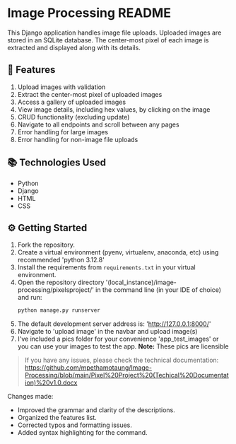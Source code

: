 # Image Processing README

This Django application handles image file uploads. Uploaded images are stored in an SQLite database. The center-most pixel of each image is extracted and displayed along with its details.

## 🔬 Features
1. Upload images with validation
2. Extract the center-most pixel of uploaded images
3. Access a gallery of uploaded images
4. View image details, including hex values, by clicking on the image
5. CRUD functionality (excluding update)
6. Navigate to all endpoints and scroll between any pages
7. Error handling for large images
8. Error handling for non-image file uploads

## 📚 Technologies Used
* Python
* Django
* HTML
* CSS

## ⚙ Getting Started
1. Fork the repository.
2. Create a virtual environment (pyenv, virtualenv, anaconda, etc) using recommended 'python 3.12.8'
3. Install the requirements from `requirements.txt` in your virtual environment.
4. Open the repository directory '(local_instance)/image-processing/pixelsproject/' in the command line (in your IDE of choice) and run:
   ```sh
   python manage.py runserver
6. The default development server address is:  'http://127.0.0.1:8000/'
7. Navigate to 'upload image' in the navbar and upload image(s)
5. I've included a pics folder for your convenience 'app_test_images' or you can use your images to test the app.
   **Note:** These pics are licensible 
   
> If you have any issues, please check the technical documentation: https://github.com/mpethamotaung/Image-Processing/blob/main/Pixel%20Project%20(Techical%20Documentation)%20v1.0.docx

Changes made:
- Improved the grammar and clarity of the descriptions.
- Organized the features list.
- Corrected typos and formatting issues.
- Added syntax highlighting for the command.
